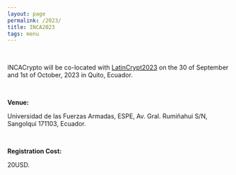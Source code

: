 ```yaml
---
layout: page
permalink: /2023/
title: INCA2023
tags: menu
---
```


<div>
  <br>
  <p>INCACrypto will be co-located with <a href="https://www.espe.edu.ec/latincrypt/" target="_blank">LatinCrypt2023</a> on the 30 of September and 1st of October, 2023 in Quito, Ecuador.</a></p>
  <br>
	<p><b>Venue:</b></p>
	<p>Universidad de las Fuerzas Armadas, ESPE, Av. Gral. Rumiñahui S/N, Sangolquí 171103, Ecuador.</p>
	<br>
	<p><b>Registration Cost:</b></p>
	<p>20USD.</p>
	<br>

</div>
